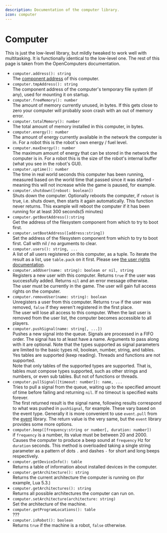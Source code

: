 ```yaml
---
description: Documentation of the computer library.
icon: computer
---
```


# Computer

This is just the low-level library, but mildly tweaked to work well with multitasking. It is functionally identical to the low-level one. The rest of this page is taken from the OpenComputers documentation.

* `computer.address(): string`\
  The [component address](https://ocdoc.cil.li/component:component_access) of this computer.
* `computer.tmpAddress(): string`\
  The component address of the computer's temporary file system (if any), used for mounting it on startup.
* `computer.freeMemory(): number`\
  The amount of memory currently unused, in bytes. If this gets close to zero your computer will probably soon crash with an out of memory error.
* `computer.totalMemory(): number`\
  The total amount of memory installed in this computer, in bytes.
* `computer.energy(): number`\
  The amount of energy currently available in the network the computer is in. For a robot this is the robot's own energy / fuel level.
* `computer.maxEnergy(): number`\
  The maximum amount of energy that can be stored in the network the computer is in. For a robot this is the size of the robot's internal buffer (what you see in the robot's GUI).
* `computer.uptime(): number`\
  The time in real world seconds this computer has been running, measured based on the world time that passed since it was started - meaning this will not increase while the game is paused, for example.
* `computer.shutdown([reboot: boolean])`\
  Shuts down the computer. Optionally reboots the computer, if `reboot` is true, i.e. shuts down, then starts it again automatically. This function never returns. This example will reboot the computer if it has been running for at least 300 seconds(5 minutes)
* `computer.getBootAddress():string`\
  Get the address of the filesystem component from which to try to boot first.
* `computer.setBootAddress([address:string])`\
  Set the address of the filesystem component from which to try to boot first. Call with nil / no arguments to clear.
* `computer.users(): string, ...`\
  A list of all users registered on this computer, as a tuple. To iterate the result as a list, use `table.pack` on it first. Please see [the user rights documentation](https://ocdoc.cil.li/computer_users).
* `computer.addUser(name: string): boolean or nil, string`\
  Registers a new user with this computer. Returns `true` if the user was successfully added. Returns `nil` and an error message otherwise.\
  The user must be currently in the game. The user will gain full access rights on the computer.
* `computer.removeUser(name: string): boolean`\
  Unregisters a user from this computer. Returns `true` if the user was removed, `false` if they weren't registered in the first place.\
  The user will lose all access to this computer. When the last user is removed from the user list, the computer becomes accessible to all players.
* `computer.pushSignal(name: string[, ...])`\
  Pushes a new signal into the queue. Signals are processed in a FIFO order. The signal has to at least have a name. Arguments to pass along with it are optional. Note that the types supported as signal parameters are limited to the basic types nil, boolean, number, string, and tables. Yes tables are supported (keep reading). Threads and functions are not supported.\
  Note that only tables of the supported types are supported. That is, tables must compose types supported, such as other strings and numbers, or even sub tables. But not of functions or threads.
* `computer.pullSignal([timeout: number]): name, ...`\
  Tries to pull a signal from the queue, waiting up to the specified amount of time before failing and returning `nil`. If no timeout is specified waits forever.\
  The first returned result is the signal name, following results correspond to what was pushed in `pushSignal`, for example. These vary based on the event type. Generally it is more convenient to use `event.pull` from the [event](https://ocdoc.cil.li/api:event) library. The return value is the very same, but the `event` library provides some more options.
* `computer.beep([frequency:string or number[, duration: number])`\
  if `frequency` is a number, its value must be between 20 and 2000.\
  Causes the computer to produce a beep sound at `frequency` Hz for `duration` seconds. This method is overloaded taking a single string parameter as a pattern of dots `.` and dashes `-` for short and long beeps respectively.
* `computer.getDeviceInfo(): table`\
  Returns a table of information about installed devices in the computer.
* `computer.getArchitecture(): string`\
  Returns the current architecture the computer is running on (for example, Lua 5.3.)
* `computer.getArchitectures(): string`\
  Returns all possible architectures the computer can run on.
* `computer.setArchitecture(architecture: string)`\
  Set the architecture of the machine.
* `computer.getProgramLocations(): table`\
  ???
* `computer.isRobot(): boolean`\
  Returns `true` if the machine is a robot, `false` otherwise.
